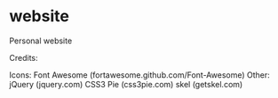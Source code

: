 # website
Personal website

Credits:

Icons:
		Font Awesome (fortawesome.github.com/Font-Awesome)
Other:
		jQuery (jquery.com)
		CSS3 Pie (css3pie.com)
		skel (getskel.com)
